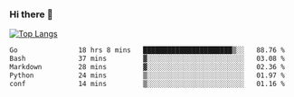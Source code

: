 ### Hi there 👋

<!--
**3Xpl0it3r/3Xpl0it3r** is a ✨ _special_ ✨ repository because its `README.md` (this file) appears on your GitHub profile.

Here are some ideas to get you started:

- 🔭 I’m currently working on ...
- 🌱 I’m currently learning ...
- 👯 I’m looking to collaborate on ...
- 🤔 I’m looking for help with ...
- 💬 Ask me about ...
- 📫 How to reach me: ...
- 😄 Pronouns: ...
- ⚡ Fun fact: ...
-->


[![Top Langs](https://github-readme-stats.vercel.app/api/top-langs/?username=3Xpl0it3r&layout=compact)](https://github.com/3Xpl0it3r/3Xpl0it3r)

<!--START_SECTION:waka-->

```txt
Go               18 hrs 8 mins   ██████████████████████▒░░   88.76 %
Bash             37 mins         ▓░░░░░░░░░░░░░░░░░░░░░░░░   03.08 %
Markdown         28 mins         ▓░░░░░░░░░░░░░░░░░░░░░░░░   02.36 %
Python           24 mins         ▒░░░░░░░░░░░░░░░░░░░░░░░░   01.97 %
conf             14 mins         ▒░░░░░░░░░░░░░░░░░░░░░░░░   01.16 %
```

<!--END_SECTION:waka-->
